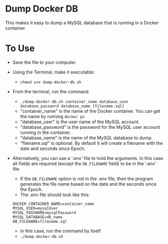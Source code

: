 # Dump Docker DB
This makes it easy to dump a MySQL database that is running in a Docker
container.

# To Use
- Save the file to your computer.
- Using the Terminal, make it executable:
    - `chmod u+x dump-docker-db.sh`
- From the terminal, run the command
    - `./dump-docker-db.sh container_name database_user database_password database_name [filename.sql]`
    - "container_name" is the name of the Docker container. You can get the name
      by running `docker ps`
    - "database_user" is the user name of the MySQL account.
    - "database_password" is the password for the MySQL user account running in the
      container.
    - "database_name" is the name of the MySQL database to dump.
    - "filename.sql" is optional. By default it will create a filename with the
      date and seconds since Epoch.

- Alternatively, you can use a '.env' file to hold the arguments. In this case
  all fields are required (except the `DB_FILENAME` field) to be in the '.env' file.
    - If the `DB_FILENAME` option is not in the .env file, then the program
      generates the file name based on the date and the seconds since the
      Epoch.
    - The .env file should look like this:
    ```
    DOCKER_CONTAINER_NAME=container_name
    MYSQL_USER=mysqlUser
    MYSQL_PASSWORD=mysqlPassword
    MYSQL_DATABASE=db_name
    DB_FILENAME=filename.sql
    ```
    - in this case, run the command by itself
    - `./dump-docker-db.sh`
